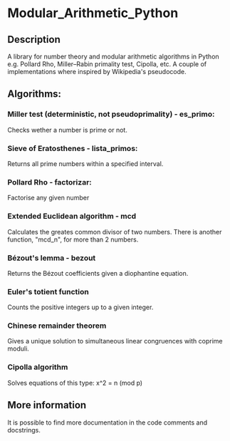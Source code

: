 # Modular_Arithmetic_Python
## Description
A library for number theory and modular arithmetic algorithms in Python e.g. Pollard Rho, Miller–Rabin primality test, Cipolla, etc. A couple of implementations where inspired by Wikipedia's pseudocode.

## Algorithms:
### Miller test (deterministic, not pseudoprimality) - es_primo:
Checks wether a number is prime or not.

### Sieve of Eratosthenes - lista_primos:
Returns all prime numbers within a specified interval.

### Pollard Rho - factorizar:
Factorise any given number

### Extended Euclidean algorithm - mcd
Calculates the greates common divisor of two numbers. There is another function, "mcd_n", for more than 2 numbers.

### Bézout's lemma - bezout
Returns the Bézout coefficients given a diophantine equation.

### Euler's totient function
Counts the positive integers up to a given integer.

### Chinese remainder theorem
Gives a unique solution to simultaneous linear congruences with coprime moduli.

### Cipolla algorithm
Solves equations of this type: x^2 = n (mod p)


## More information
It is possible to find more documentation in the code comments and docstrings.
